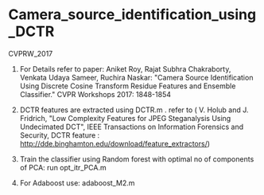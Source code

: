 # Camera_source_identification_using_DCTR
CVPRW_2017

1. For Details refer to paper: Aniket Roy, Rajat Subhra Chakraborty, Venkata Udaya Sameer, Ruchira Naskar:
"Camera Source Identification Using Discrete Cosine Transform Residue Features and Ensemble Classifier." CVPR Workshops 2017: 1848-1854

2. DCTR features are extracted using DCTR.m . 
refer to ( V. Holub and J. Fridrich, "Low Complexity Features for JPEG Steganalysis Using
Undecimated DCT", IEEE Transactions on Information Forensics and Security,
DCTR feature : http://dde.binghamton.edu/download/feature_extractors/)

3. Train the classifier using Random forest with optimal no of components of PCA: run opt_itr_PCA.m

4. For Adaboost use: adaboost_M2.m
